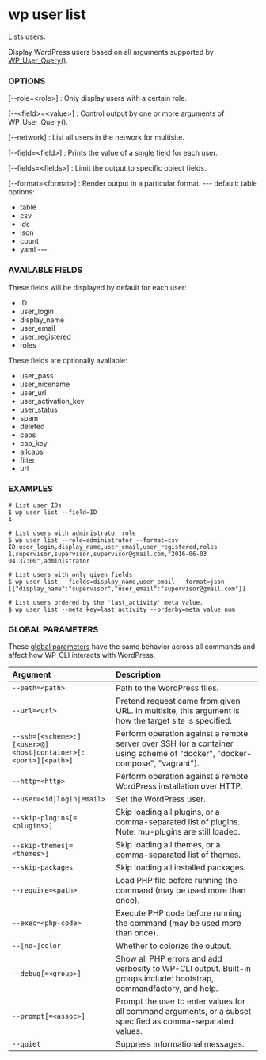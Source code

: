 # wp user list

Lists users.

Display WordPress users based on all arguments supported by
[WP_User_Query()](https://developer.wordpress.org/reference/classes/wp_user_query/prepare_query/).

### OPTIONS

[\--role=&lt;role&gt;]
: Only display users with a certain role.

[\--&lt;field&gt;=&lt;value&gt;]
: Control output by one or more arguments of WP_User_Query().

[\--network]
: List all users in the network for multisite.

[\--field=&lt;field&gt;]
: Prints the value of a single field for each user.

[\--fields=&lt;fields&gt;]
: Limit the output to specific object fields.

[\--format=&lt;format&gt;]
: Render output in a particular format.
\---
default: table
options:
  - table
  - csv
  - ids
  - json
  - count
  - yaml
\---

### AVAILABLE FIELDS

These fields will be displayed by default for each user:

* ID
* user_login
* display_name
* user_email
* user_registered
* roles

These fields are optionally available:

* user_pass
* user_nicename
* user_url
* user_activation_key
* user_status
* spam
* deleted
* caps
* cap_key
* allcaps
* filter
* url

### EXAMPLES

    # List user IDs
    $ wp user list --field=ID
    1

    # List users with administrator role
    $ wp user list --role=administrator --format=csv
    ID,user_login,display_name,user_email,user_registered,roles
    1,supervisor,supervisor,supervisor@gmail.com,"2016-06-03 04:37:00",administrator

    # List users with only given fields
    $ wp user list --fields=display_name,user_email --format=json
    [{"display_name":"supervisor","user_email":"supervisor@gmail.com"}]

    # List users ordered by the 'last_activity' meta value.
    $ wp user list --meta_key=last_activity --orderby=meta_value_num

### GLOBAL PARAMETERS

These [global parameters](https://make.wordpress.org/cli/handbook/config/) have the same behavior across all commands and affect how WP-CLI interacts with WordPress.

| **Argument**    | **Description**              |
|:----------------|:-----------------------------|
| `--path=<path>` | Path to the WordPress files. |
| `--url=<url>` | Pretend request came from given URL. In multisite, this argument is how the target site is specified. |
| `--ssh=[<scheme>:][<user>@]<host\|container>[:<port>][<path>]` | Perform operation against a remote server over SSH (or a container using scheme of "docker", "docker-compose", "vagrant"). |
| `--http=<http>` | Perform operation against a remote WordPress installation over HTTP. |
| `--user=<id\|login\|email>` | Set the WordPress user. |
| `--skip-plugins[=<plugins>]` | Skip loading all plugins, or a comma-separated list of plugins. Note: mu-plugins are still loaded. |
| `--skip-themes[=<themes>]` | Skip loading all themes, or a comma-separated list of themes. |
| `--skip-packages` | Skip loading all installed packages. |
| `--require=<path>` | Load PHP file before running the command (may be used more than once). |
| `--exec=<php-code>` | Execute PHP code before running the command (may be used more than once). |
| `--[no-]color` | Whether to colorize the output. |
| `--debug[=<group>]` | Show all PHP errors and add verbosity to WP-CLI output. Built-in groups include: bootstrap, commandfactory, and help. |
| `--prompt[=<assoc>]` | Prompt the user to enter values for all command arguments, or a subset specified as comma-separated values. |
| `--quiet` | Suppress informational messages. |
